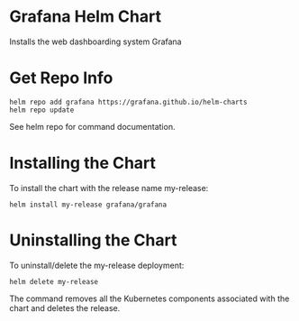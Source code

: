 # Grafana Helm Chart
Installs the web dashboarding system Grafana
# Get Repo Info
```
helm repo add grafana https://grafana.github.io/helm-charts
helm repo update
```
See helm repo for command documentation.

# Installing the Chart
To install the chart with the release name my-release:
```
helm install my-release grafana/grafana
```
# Uninstalling the Chart
To uninstall/delete the my-release deployment:
```
helm delete my-release
```
The command removes all the Kubernetes components associated with the chart and deletes the release.